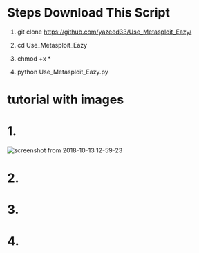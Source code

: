 # Steps Download This Script

1. git clone https://github.com/yazeed33/Use_Metasploit_Eazy/

2. cd Use_Metasploit_Eazy 

3. chmod +x *

4. python Use_Metasploit_Eazy.py

# tutorial with images

# 1.
![screenshot from 2018-10-13 12-59-23](https://user-images.githubusercontent.com/35383814/46904809-d540c780-cef2-11e8-8d34-031f2154038b.png)

# 2.

# 3.

# 4.

